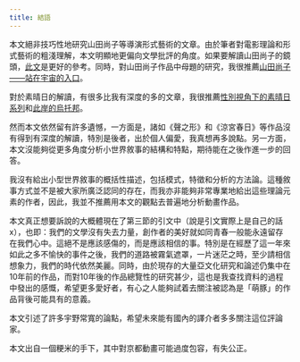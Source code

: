 ```yaml
---
title: 結語
---
```


本文絕非技巧性地研究山田尚子等導演形式藝術的文章。由於筆者對電影理論和形式藝術的粗淺理解，本文明顯地更偏向文學批評的角度。如果要解讀山田尚子的鏡頭，[此文](https://zhuanlan.zhihu.com/p/130946193)是更好的參考。同時，對山田尚子作品中母題的研究，我很推薦[山田尚子——站在宇宙的入口](https://www.youtube.com/watch?v=WAzp5rTMb5s)。

對於素晴日的解讀，有很多比我有深度的多的文章，我很推薦[性別視角下的素晴日系列](https://zhuanlan.zhihu.com/p/35891307)和[此岸的烏托邦](https://zhuanlan.zhihu.com/p/27643305)。

然而本文依然留有許多遺憾，一方面是，諸如《聲之形》和《涼宮春日》等作品沒有得到有深度的解讀，特別是後者，出於個人偏愛，我真想再多說點。另一方面，本文沒能夠從更多角度分析小世界敘事的結構和特點，期待能在之後作進一步的回答。

我沒有給出小型世界敘事的概括性描述，包括模式，特徵和分析的方法論。這種敘事方式並不是被大家所廣泛認同的存在，而我亦非能夠非常專業地給出這些理論元素的作者，因此，我並不推薦用本文的觀點去普遍地分析動畫作品。

本文真正想要訴說的大概體現在了第三節的引文中（說是引文實際上是自己的話x），也即：我們的文學沒有失去力量，創作者的美好就如同青春一般能永遠留存在我們心中。這絕不是應該感傷的，而是應該相信的事。特別是在經歷了這一年來如此之多不愉快的事件之後，我們的道路被霧氣遮罩，一片迷茫之時，至少請相信想象力，我們的時代依然美麗。同時，由於現存的大量亞文化研究和論述仍集中在10年前的作品，而對10年後的作品總覽性的研究甚少，這也是我查找資料的過程中發出的感慨，希望更多愛好者，有心之人能夠試着去關注被認為是「萌豚」的作品背後可能具有的意義。

本文引述了許多宇野常寬的論點，希望未來能有國內的譯介者多多關注這位評論家。

本文出自一個粳米的手下，其中對京都動畫可能過度包容，有失公正。
